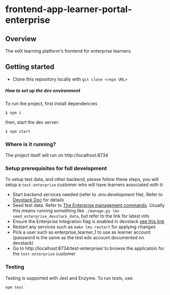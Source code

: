 # frontend-app-learner-portal-enterprise

## Overview
The edX learning platform's frontend for enterprise learners.

## Getting started

- Clone this repository locally with `git clone <repo URL>`

##### How to set up the dev environment
To run the project, first install dependencies

`$ npm i`

then, start the dev server:

`$ npm start`

### Where is it running?
The project itself will run on http://localhost:8734

### Setup prerequisites for full development

To setup test data, and other backend, please follow these steps, you will setup a `test-enterprise` customer who will have learners associated with it:

 - Start backend services needed (refer to .env.development file). Refer to [Devstack Doc](https://github.com/edx/devstack) for details
 - Seed test data. Refer to [The Enterprise management commands](https://github.com/edx/edx-enterprise/blob/master/enterprise/management/commands/seed_enterprise_devstack_data.py#L47). Usually this means running something like `./manage.py lms seed_enterprise_devstack_data`, but refer to the link for latest info
 - Ensure the Enterprise Integration flag is enabled in devstack [see this link](https://github.com/edx/edx-platform/blob/master/lms/envs/devstack.py#L326)
 - Restart any services such as `make lms-restart` for applying changes
 - Pick a user such as enterprise_learner_1 to use as learner account (password is the same as the test edx account documented on devstack)
 - Go to http://localhost:8734/test-enterprise/ to browse the applicatoin for the `test-enterprise` customer

### Testing

Testing is supported with Jest and Enzyme. To run tests, use:

`npm test`

